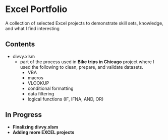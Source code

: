 # Excel Portfolio
A collection of selected Excel projects to demonstrate skill sets, knowledge, and what I find interesting

## Contents
- divvy.xlsm
    - part of the process used in **Bike trips in Chicago** project where I used the following to clean, prepare, and validate datasets.
        - VBA
        - macros
        - VLOOKUP
        - conditional formatting
        - data filtering
        - logical functions (IF, IFNA, AND, OR)

## In Progress
- **Finalizing divvy.xlsm**
- **Adding more EXCEL projects**
